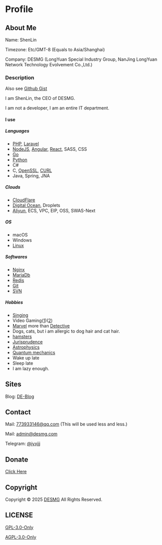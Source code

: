 # Profile

## About Me

Name: ShenLin

Timezone: Etc/GMT-8 (Equals to Asia/Shanghai)

Company: DESMG (LongYuan Special Industry Group, NanJing LongYuan Network Technology Evolvement Co.,Ltd.)

### Description

Also see [Github Gist](https://gist.github.com/jyxjjj)

I am ShenLin, the CEO of DESMG.

I am not a developer, I am an entire IT department.

#### I use

##### Languages
- [PHP](https://www.php.net), [Laravel](https://laravel.com/)
- [NodeJS](https://nodejs.org/en/), [Angular](https://angular.io/), [React](https://react.dev/), SASS, CSS
- [Go](https://golang.org/)
- [Python](https://www.python.org/)
- C#
- C, [OpenSSL](https://www.openssl.org/), [CURL](https://github.com/curl/curl)
- Java, Spring, JNA

##### Clouds
- [CloudFlare](https://www.cloudflare.com)
- [Digital Ocean](https://www.digitalocean.com/?refcode=23e8653b361a&utm_campaign=GitHub_Profile&utm_medium=Referral_Program&utm_source=GitHub), Droplets
- [Aliyun](https://www.aliyun.com/minisite/goods?userCode=smzmcy90), ECS, VPC, EIP, OSS, SWAS-Next

##### OS
- macOS
- Windows
- [Linux](https://fedoraproject.org/)

##### Softwares
- [Nginx](https://nginx.org/)
- [MariaDb](https://mariadb.org/)
- [Redis](https://redis.io/)
- [Git](https://git-scm.com/)
- [SVN](https://subversion.apache.org/)

##### Hobbies
- [Singing](https://kg.qq.com/index-pc.html)
- Video Gaming([1](https://www.blizzard.com/))([2](https://store.steampowered.com))
- [Marvel](https://www.marvel.com) more than [Detective](https://www.dc.com)
- Dogs, cats, but i am allergic to dog hair and cat hair.
- [hamsters](https://en.wikipedia.org/wiki/Hamster)
- [Jurisprudence](https://en.wikipedia.org/wiki/Jurisprudence)
- [Astrophysics](https://en.wikipedia.org/wiki/Astrophysics)
- [Quantum mechanics](https://en.wikipedia.org/wiki/Quantum_mechanics)
- Wake up late
- Sleep late
- I am lazy enough.

## Sites

Blog: [DE-Blog](https://blog.desmg.com)

## Contact

Mail: [773933146@qq.com](mailto:773933146@qq.com) (This will be used less and less.)

Mail: [admin@desmg.com](mailto:admin@desmg.com)

Telegram: [@jyxjjj](https://t.me/jyxjjj)

## Donate

<a href="https://www.desmg.com/#/donate">Click Here</a>

## Copyright

Copyright &copy; 2025 [DESMG](https://www.desmg.com) All Rights Reserved. 

## LICENSE

[GPL-3.0-Only](LICENSE)

[AGPL-3.0-Only](LICENSE)
